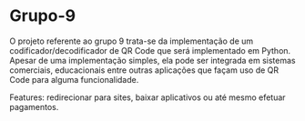 # Grupo-9

O projeto referente ao grupo 9 trata-se da implementação de um codificador/decodificador de QR Code que será implementado em Python. 
Apesar de uma implementação simples, ela pode ser integrada em sistemas comerciais, educacionais entre outras aplicações que façam uso de QR Code para alguma funcionalidade.

Features: redirecionar para sites, baixar aplicativos ou até mesmo efetuar pagamentos.
